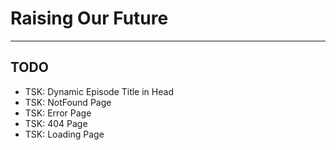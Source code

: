 # Raising Our Future

---

## TODO

-   TSK: Dynamic Episode Title in Head
-   TSK: NotFound Page
-   TSK: Error Page
-   TSK: 404 Page
-   TSK: Loading Page
